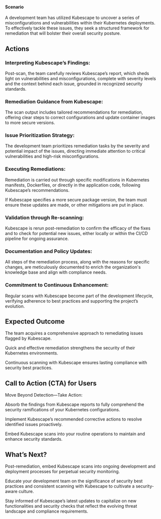 #### **Scenario**

A development team has utilized Kubescape to uncover a series of misconfigurations and vulnerabilities within their Kubernetes deployments. To effectively tackle these issues, they seek a structured framework for remediation that will bolster their overall security posture.


## **Actions**


### Interpreting Kubescape’s Findings:

Post-scan, the team carefully reviews Kubescape’s report, which sheds light on vulnerabilities and misconfigurations, complete with severity levels and the context behind each issue, grounded in recognized security standards.


### Remediation Guidance from Kubescape:

The scan output includes tailored recommendations for remediation, offering clear steps to correct configurations and update container images to more secure versions.


### Issue Prioritization Strategy:

The development team prioritizes remediation tasks by the severity and potential impact of the issues, directing immediate attention to critical vulnerabilities and high-risk misconfigurations.


### Executing Remediations:

Remediation is carried out through specific modifications in Kubernetes manifests, Dockerfiles, or directly in the application code, following Kubescape’s recommendations.

If Kubescape specifies a more secure package version, the team must ensure these updates are made, or other mitigations are put in place.


### Validation through Re-scanning:

Kubescape is rerun post-remediation to confirm the efficacy of the fixes and to check for potential new issues, either locally or within the CI/CD pipeline for ongoing assurance.


### Documentation and Policy Updates:

All steps of the remediation process, along with the reasons for specific changes, are meticulously documented to enrich the organization's knowledge base and align with compliance needs.


### Commitment to Continuous Enhancement:

Regular scans with Kubescape become part of the development lifecycle, verifying adherence to best practices and supporting the project’s evolution.


## **Expected Outcome**

The team acquires a comprehensive approach to remediating issues flagged by Kubescape.

Quick and effective remediation strengthens the security of their Kubernetes environments.

Continuous scanning with Kubescape ensures lasting compliance with security best practices.


## **Call to Action (CTA) for Users**

Move Beyond Detection—Take Action:

Absorb the findings from Kubescape reports to fully comprehend the security ramifications of your Kubernetes configurations.

Implement Kubescape’s recommended corrective actions to resolve identified issues proactively.

Embed Kubescape scans into your routine operations to maintain and enhance security standards.


## **What’s Next?**

Post-remediation, embed Kubescape scans into ongoing development and deployment processes for perpetual security monitoring.

Educate your development team on the significance of security best practices and consistent scanning with Kubescape to cultivate a security-aware culture.

Stay informed of Kubescape’s latest updates to capitalize on new functionalities and security checks that reflect the evolving threat landscape and compliance requirements.
